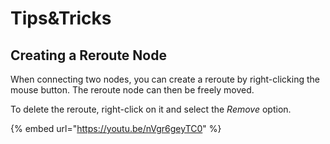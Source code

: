 # Tips&Tricks

## Creating a Reroute Node

When connecting two nodes, you can create a reroute by right-clicking the mouse button. The reroute node can then be freely moved.

To delete the reroute, right-click on it and select the _Remove_ option.

{% embed url="https://youtu.be/nVgr6geyTC0" %}



